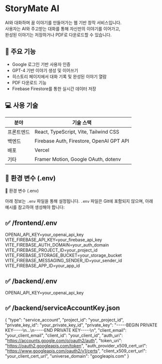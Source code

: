 # StoryMate AI

AI와 대화하며 꿈 이야기를 만들어가는 웹 기반 창작 서비스입니다.  
사용자는 AI와 주고받는 대화를 통해 자신만의 이야기를 이어가고,  
완성된 이야기는 저장하거나 PDF로 다운로드할 수 있습니다.

## 🚀 주요 기능

- Google 로그인 기반 사용자 인증  
- GPT-4 기반 이야기 생성 및 이어쓰기  
- 히스토리 페이지에서 대화 기록 및 완성된 이야기 열람  
- PDF 다운로드 기능  
- Firebase Firestore를 통한 실시간 데이터 저장

## 💻 사용 기술

| 분야         | 기술 스택                        |
|--------------|---------------------------------|
| 프론트엔드   | React, TypeScript, Vite, Tailwind CSS |
| 백엔드       | Firebase Auth, Firestore, OpenAI GPT API |
| 배포         | Vercel                          |
| 기타         | Framer Motion, Google OAuth, dotenv |

## 📂 환경 변수 (.env)

📂 환경 변수 (.env)

아래 정보는 `.env` 파일을 통해 설정됩니다.
`.env` 파일은 Git에 포함되지 않으며, 아래 예시를 참고하여 생성해야 합니다:

✅ /frontend/.env
-------------------------------------
OPENAI_API_KEY=your_openai_api_key
VITE_FIREBASE_API_KEY=your_firebase_api_key
VITE_FIREBASE_AUTH_DOMAIN=your_auth_domain
VITE_FIREBASE_PROJECT_ID=your_project_id
VITE_FIREBASE_STORAGE_BUCKET=your_storage_bucket
VITE_FIREBASE_MESSAGING_SENDER_ID=your_sender_id
VITE_FIREBASE_APP_ID=your_app_id

✅ /backend/.env
-------------------------------------
OPENAI_API_KEY=your_openai_api_key

✅ /backend/serviceAccountKey.json
-------------------------------------
{
  "type": "service_account",
  "project_id": "your_project_id",
  "private_key_id": "your_private_key_id",
  "private_key": "-----BEGIN PRIVATE KEY-----\n...\n-----END PRIVATE KEY-----\n",
  "client_email": "your_client_email",
  "client_id": "your_client_id",
  "auth_uri": "https://accounts.google.com/o/oauth2/auth",
  "token_uri": "https://oauth2.googleapis.com/token",
  "auth_provider_x509_cert_url": "https://www.googleapis.com/oauth2/v1/certs",
  "client_x509_cert_url": "your_client_cert_url",
  "universe_domain": "googleapis.com"
}
